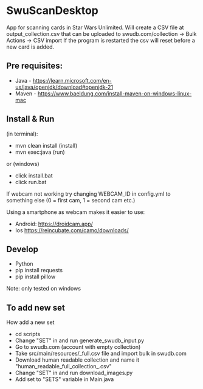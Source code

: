 # SwuScanDesktop

App for scanning cards in Star Wars Unlimited.
Will create a CSV file at output_collection.csv that can be uploaded to
swudb.com/collection -> Bulk Actions -> CSV import
If the program is restarted the csv will reset before a new card is added. 

## Pre requisites:
* Java - https://learn.microsoft.com/en-us/java/openjdk/download#openjdk-21
* Maven - https://www.baeldung.com/install-maven-on-windows-linux-mac

## Install & Run 
(in terminal):
* mvn clean install (install)
* mvn exec:java (run)

or (windows)
* click install.bat
* click run.bat

If webcam not working try changing WEBCAM_ID in config.yml to something else
(0 = first cam, 1 = second cam etc.)

Using a smartphone as webcam makes it easier to use:
* Android: https://droidcam.app/
* Ios https://reincubate.com/camo/downloads/

## Develop 
* Python
* pip install requests
* pip install pillow

Note: only tested on windows

## To add new set
How add a new set
* cd scripts
* Change "SET" in and run generate_swudb_input.py
* Go to swudb.com (account with empty collection)
* Take src/main/resources/<set>_full.csv file and import bulk in swudb.com
* Download human readable collection and name it "human_readable_full_collection_<set>.csv"
* Change "SET" in and run download_images.py
* Add set to "SETS" variable in Main.java
